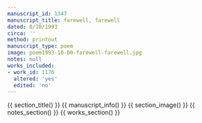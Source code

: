 ```yaml
---
manuscript_id: 1347
manuscript_title: farewell, farewell
dated: 0/10/1993
circa: ''
method: printout
manuscript_type: poem
image: poem1993-10-00-farewell-farewell.jpg
notes: null
works_included:
- work_id: 1176
  altered: 'yes'
  edited: 'no'
---
```


{{ section_title() }}
{{ manuscript_info() }}
{{ section_image() }}
{{ notes_section() }}
{{ works_section() }}
